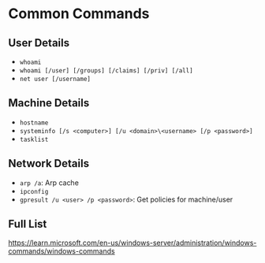 # Common Commands

## User Details

* `whoami`
* `whoami [/user] [/groups] [/claims] [/priv] [/all]`
* `net user [/username]`

## Machine Details
* `hostname`
* `systeminfo [/s <computer>] [/u <domain>\<username> [/p <password>]`
* `tasklist`

## Network Details

* `arp /a`: Arp cache
* `ipconfig`
* `gpresult /u <user> /p <password>`: Get policies for machine/user

## Full List

https://learn.microsoft.com/en-us/windows-server/administration/windows-commands/windows-commands
